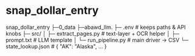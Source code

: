 # snap_dollar_entry

snap_dollar_entry
├─0_data
├─abawd_llm.
    ├─ .env                  # keeps paths & API knobs
    ├─ src/
    │   ├─ extract_pages.py  # text-layer + OCR helper
    │   ├─ prompt.txt        # LLM template
    │   └─ run_pipeline.py   # main driver → CSV
    └─ state_lookup.json     # { "AK": "Alaska", … }